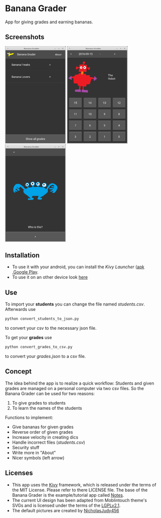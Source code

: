 # Banana Grader

 App for giving grades and earning bananas.

## Screenshots
[<img src="/screenshots/Banana_Grader_1_Home.png" width="200">](screenshots/Banana_Grader_1_Home.png)
[<img src="/screenshots/Banana_Grader_2_Give_grades.png" width="200">](screenshots/Banana_Grader_2_Give_grades.png)
[<img src="/screenshots/Banana_Grader_3_Learn_names.png" width="200">](screenshots/Banana_Grader_3_Learn_names.png)

## Installation
* To use it with your android, you can install the *Kivy Launcher* ([apk](https://kivy.org/#download) ,[Google Play](https://play.google.com/store/apps/details?id=org.kivy.pygame).
* To use it on an other device look [here](https://kivy.org/#download)

## Use

To import your **students** you can change the file named *students.csv*. Afterwards use

```python
python convert_students_to_json.py
```
to convert your csv to the necessary json file.

To get your **grades** use

```python
python convert_grades_to_csv.py
```
to convert your *grades.json* to a csv file.

## Concept

The idea behind the app is to realize a quick workflow: Students and given grades are managed on a personal computer via two csv files. So the Banana Grader can be used for two reasons:

1. To give grades to students
2. To learn the names of the students

Functions to implement:

* Give bananas for given grades
* Reverse order of given grades
* Increase velocity in creating dics
* Handle incorrect files (*students.csv*)
* Security stuff
* Write more in "About"
* Nicer symbols (left arrow)

##  Licenses

* This app uses the [Kivy](https://github.com/kivy/kivy) framework, which is released under the terms of the MIT License. Please refer to there LICENSE file. The base of the Banana Grader is the example/tutorial app called [Notes](https://github.com/kivy/kivy/tree/master/examples/tutorials/notes/final).
* The current UI design has been adapted from Moblintouch theme's SVGs and is licensed under the terms of the [LGPLv2.1](https://www.gnu.org/licenses/old-licenses/lgpl-2.1).
* The default pictures are created by [NicholasJudy456](https://openclipart.org/collection/collection-detail/NicholasJudy456/12676)
